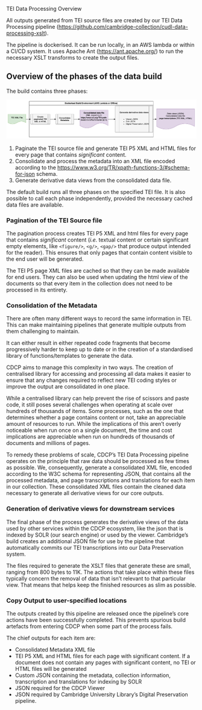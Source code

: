 TEI Data Processing Overview

All outputs generated from TEI source files are created by our TEI Data Processing pipeline (<https://github.com/cambridge-collection/cudl-data-processing-xslt>).

The pipeline is dockerised. It can be run locally, in an AWS lambda or within a CI/CD system. It uses Apache Ant (<https://ant.apache.org/>) to run the necessary XSLT transforms to create the output files.

## Overview of the phases of the data build

The build contains three phases:

![The TEI Data Processing Pipeline](images%2Ftei-data-processing.svg)

1. Paginate the TEI source file and generate TEI P5 XML and HTML files for every page that contains *significant* content.
2. Consolidate and process the metadata into an XML file encoded according to the <https://www.w3.org/TR/xpath-functions-3/#schema-for-json> schema.
3. Generate derivative data views from the consolidated data file.

The default build runs all three phases on the specified TEI file. It is also possible to call each phase independently, provided the necessary cached data files are available.

### Pagination of the TEI Source file

The pagination process creates TEI P5 XML and html files for every page that contains *significant* content (*i.e.* textual content or certain significant empty elements, like `<figure/>`, `<g/>`, `<gap/>` that produce output intended for the reader). This ensures that only pages that contain content visible to the end user will be generated.

The TEI P5 page XML files are cached so that they can be made available for end users. They can also be used when updating the html view of the documents so that every item in the collection does not need to be processed in its entirety.

### Consolidation of the Metadata

There are often many different ways to record the same information in TEI. This can make maintaining pipelines that generate multiple outputs from them challenging to maintain.

It can either result in either repeated code fragments that become progressively harder to keep up to date or in the creation of a standardised library of functions/templates to generate the data.

CDCP aims to manage this complexity in two ways. The creation of centralised library for accessing and processing all data makes it easier to ensure that any changes required to reflect new TEI coding styles or improve the output are consolidated in one place.

While a centralised library can help prevent the rise of scissors and paste code, it still poses several challenges when operating at scale over hundreds of thousands of items. Some processes, such as the one that determines whether a page contains content or not, take an appreciable amount of resources to run. While the implications of this aren’t overly noticeable when run once on a single document, the time and cost implications are appreciable when run on hundreds of thousands of documents and millions of pages.

To remedy these problems of scale, CDCP’s TEI Data Processing pipeline operates on the principle that raw data should be processed as few times as possible. We, consequently, generate a consolidated XML file, encoded according to the W3C schema for representing JSON, that contains all the processed metadata, and page transcriptions and translations for each item in our collection. These consolidated XML files contain the cleaned data necessary to generate all derivative views for our core outputs. 

### Generation of derivative views for downstream services

The final phase of the process generates the derivative views of the data used by other services within the CDCP ecosystem, like the json that is indexed by SOLR (our search engine) or used by the viewer. Cambridge’s build creates an additional JSON file for use by the pipeline that automatically commits our TEI transcriptions into our Data Preservation system.

The files required to generate the XSLT files that generate these are small, ranging from 800 bytes to 11K. The actions that take place within these files typically concern the removal of data that isn’t relevant to that particular view. That means that helps keep the finished resources as slim as possible.

### Copy Output to user-specified locations

The outputs created by this pipeline are released once the pipeline’s core actions have been successfully completed. This prevents spurious build artefacts from entering CDCP when some part of the process fails.

The chief outputs for each item are:

* Consolidated Metadata XML file
* TEI P5 XML and HTML files for each page with significant content. If a document does not contain any pages with significant content, no TEI or HTML files will be generated
* Custom JSON containing the metadata, collection information, transcription and translations for indexing by SOLR
* JSON required for the CDCP Viewer
* JSON required by Cambridge University Library’s Digital Preservation pipeline.
